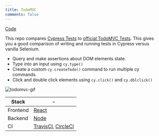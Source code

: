 ```yaml
---
title: TodoMVC
comments: false
---
```


[Code](https://github.com/cypress-io/cypress-example-todomvc)

This repo compares [Cypress Tests](https://github.com/cypress-io/cypress-example-todomvc/blob/master/cypress/integration/app_spec.js) to [official TodoMVC Tests](https://github.com/tastejs/todomvc/blob/master/tests/test.js). This gives you a good comparison of writing and running tests in Cypress versus vanilla Selenium.

- Query and make assertions about DOM elements state.
- Type into an input using `cy.type()`
- Create a custom `cy.createTodo()` command to run multiple cy commands.
- Click and double click elements using `cy.click()` and `cy.dblclick()`

![todomvc-gif](https://cloud.githubusercontent.com/assets/1268976/12985445/ad168098-d0c0-11e5-94e7-2f2e619bae93.gif)

Stack | -
 -- | --
Frontend | [React](https://facebook.github.io/react/)
Backend | [Node](https://nodejs.org/)
CI | [TravisCI](https://travis-ci.org/), [CircleCI](https://circleci.com)
